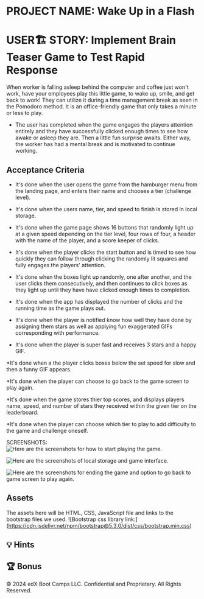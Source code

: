 # PROJECT NAME: Wake Up in a Flash

# USER🏗 STORY: Implement Brain Teaser Game to Test Rapid Response

When worker is falling asleep behind the computer and coffee just won't work, have your employees play this little game, to wake up, smile, and get back to work! They can utilize it during a time management break as seen in the Pomodoro method. It is an office-friendly game that only takes a minute or less to play.

* The user has completed when the game engages the players attention entirely and they have successfully clicked enough times to see how awake or asleep they are. Then a little fun surprise awaits. Either way, the worker has had a mental break and is motivated to continue working.

## Acceptance Criteria

* It's done when the user opens the game from the hamburger menu from the landing page, and enters their name and chooses a tier (challenge level).

* It's done when the users name, tier, and speed to finish is stored in local storage.
  
* It's done when the game page shows 16 buttons that randomly light up at a given speed depending on the tier level, four rows of four, a header with the name of the player, and a score keeper of clicks.

* It's done when the player clicks the start button and is timed to see how quickly they can follow through clicking the randomly lit squares and fully engages the players' attention.

* It's done when the boxes light up randomly, one after another, and the user clicks them consecutively, and then continues to click boxes as they light up until they have have clicked enough times to completion.
  
* It's done when the app has displayed the number of clicks and the running time as the game plays out.

* It's done when the player is notified know how well they have done by assigning them stars as well as applying fun exaggerated GIFs corresponding with performance. 

* It's done when the player is super fast and receives 3 stars and a happy GIF.
  
*It's done when a the player clicks boxes below the set speed for slow and then a funny GIF appears.

*It's done when the player can choose to go back to the game screen to play again.

*It's done when the game stores thier top scores, and displays players name, speed, and number of stars they received within the given tier on the leaderboard.

*It's done when the player can choose which tier to play to add difficulty to the game and challenge oneself.


SCREENSHOTS:
![Here are the screenshots for how to start playing the game.](https://findmysunnyday.github.io/Wake-Up-In-A-Flash/first%20screen%20shots%20flashy.jpg) 

![Here are the screenshots of local storage and game interface.](https://findmysunnyday.github.io/Wake-Up-In-A-Flash/second%20screen%20shots%20flashy.jpg) 

![Here are the screenshots for ending the game and option to go back to game screen to play again.](https://findmysunnyday.github.io/Wake-Up-In-A-Flash/third%20screen%20shots%20flashy.jpg) 


## Assets

The assets here will be HTML, CSS, JavaScript file and links to the bootstrap files we used.
![Bootstrap css library link:] (https://cdn.jsdelivr.net/npm/bootstrap@5.3.0/dist/css/bootstrap.min.css)
 
## 💡 Hints


## 🏆 Bonus



© 2024 edX Boot Camps LLC. Confidential and Proprietary. All Rights Reserved.

